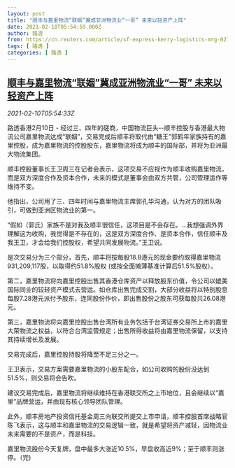 ```yaml
---
layout: post
title: "顺丰与嘉里物流“联姻”冀成亚洲物流业“一哥” 未来以轻资产上阵"
date: 2021-02-10T05:54:59.000Z
author: 路透
from: https://cn.reuters.com/article/sf-express-kerry-logistics-mrg-0210-idCNKBS2AA0FN
tags: [ 路透 ]
categories: [ 路透 ]
---
```

<!--1612936499000-->
[顺丰与嘉里物流“联姻”冀成亚洲物流业“一哥” 未来以轻资产上阵](https://cn.reuters.com/article/sf-express-kerry-logistics-mrg-0210-idCNKBS2AA0FN)
------

<div>
<div><i>2021-02-10T05:54:33Z</i></div><p>路透香港2月10日 - 经过三、四年的磋商，中国物流巨头--顺丰控股与香港最大物流公司嘉里物流达成“联姻”，交易完成后顺丰将取代由“糖王”郭鹤年家族持有的嘉里控股，成为嘉里物流的控股股东，嘉里物流将成为顺丰的国际部，并将为亚洲最大物流集团。</p><p>顺丰控股董事长王卫周三在记者会表示，这项交易不应视作为顺丰收购嘉里物流，而是双方深度合作及资本合作，未来的模式是董事会由双方共管，公司管理运作等维持不变。</p><p>他指出，公司用了三、四年时间与嘉里物流主席郭孔华沟通，认为对方的团队吸引，可做到亚洲区物流业的第一。</p><p>“假如（郭氏）家族不是对我及顺丰很信任，这项目是不会存在。...我想强调外界理解这为收购，我觉得是不存在的，这是双方深度合作、是资本合作，信任顺丰及我王卫，才会给我们控股权，希望共同发展物流。”王卫说。</p><p>是次交易分为三个部分，首先，顺丰将按每股18.8港元的现金要约取得嘉里物流931,209,117股，以取得约51.8%股权 (或按全面摊薄基准计算后51.5%股权）。</p><p>第二，嘉里物流将向嘉里控股出售其香港仓库资产以释放股东价值，令公司以媲美国际同业的较轻资产模式去营运。如仓库出售完成交割，大部分收益将以特别股息每股7.28港元派付予股东，连同股份作价，即出售股份之股东可获每股共26.08港元。</p><p>第三，嘉里物流将向嘉里控股出售台湾所有业务包括于台湾证券交易所上市的嘉里大荣物流之权益，以符合台湾监管规定；出售所得收益将由嘉里物流保留，以支持其持续增长及发展。</p><p>交易完成后，嘉里控股持股将降至不足三分之一。</p><p>王卫表示，交易方案需要嘉里物流的小股东配合，如公司收购的股份没达到51.5%，则交易将会告吹。</p><p>建议交易完成后，嘉里物流将继续维持在香港联交所之上市地位，且会继续以“嘉里”品牌营运，并由现有核心领导团队管理。</p><p>此外，顺丰房地产投资信托基金周三向联交所提交上市申请，顺丰控股首席战略官陈飞表示，这与顺丰和嘉里物流的交易逻辑一致，就是希望将资产减轻，因物流业未来需要的不是资产，而是科技。</p><p>嘉里物流股份今天复牌，盘中最多大涨近10.5%，早盘收高近9%；至于顺丰则涨停。（完)</p>
</div>
